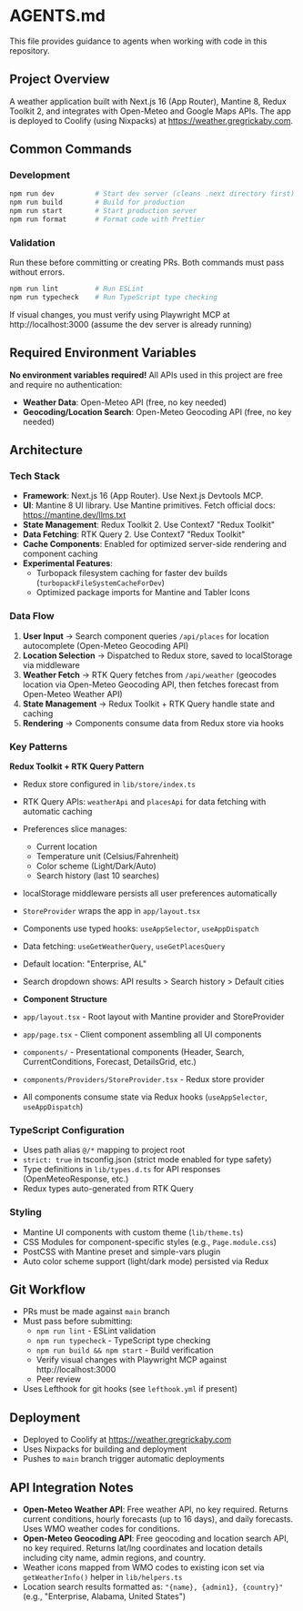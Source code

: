 # AGENTS.md

This file provides guidance to agents when working with code in this repository.

## Project Overview

A weather application built with Next.js 16 (App Router), Mantine 8, Redux Toolkit 2, and integrates with Open-Meteo and Google Maps APIs. The app is deployed to Coolify (using Nixpacks) at <https://weather.gregrickaby.com>.

## Common Commands

### Development

```bash
npm run dev          # Start dev server (cleans .next directory first)
npm run build        # Build for production
npm run start        # Start production server
npm run format       # Format code with Prettier
```

### Validation

Run these before committing or creating PRs. Both commands must pass without errors.

```bash
npm run lint         # Run ESLint
npm run typecheck    # Run TypeScript type checking
```

If visual changes, you must verify using Playwright MCP at http://localhost:3000 (assume the dev server is already running)

## Required Environment Variables

**No environment variables required!** All APIs used in this project are free and require no authentication:

- **Weather Data**: Open-Meteo API (free, no key needed)
- **Geocoding/Location Search**: Open-Meteo Geocoding API (free, no key needed)

## Architecture

### Tech Stack

- **Framework**: Next.js 16 (App Router). Use Next.js Devtools MCP.
- **UI**: Mantine 8 UI library. Use Mantine primitives. Fetch official docs: <https://mantine.dev/llms.txt>
- **State Management**: Redux Toolkit 2. Use Context7 "Redux Toolkit"
- **Data Fetching**: RTK Query 2. Use Context7 "Redux Toolkit"
- **Cache Components**: Enabled for optimized server-side rendering and component caching
- **Experimental Features**:
  - Turbopack filesystem caching for faster dev builds (`turbopackFileSystemCacheForDev`)
  - Optimized package imports for Mantine and Tabler Icons

### Data Flow

1. **User Input** → Search component queries `/api/places` for location autocomplete (Open-Meteo Geocoding API)
2. **Location Selection** → Dispatched to Redux store, saved to localStorage via middleware
3. **Weather Fetch** → RTK Query fetches from `/api/weather` (geocodes location via Open-Meteo Geocoding API, then fetches forecast from Open-Meteo Weather API)
4. **State Management** → Redux Toolkit + RTK Query handle state and caching
5. **Rendering** → Components consume data from Redux store via hooks

### Key Patterns

**Redux Toolkit + RTK Query Pattern**

- Redux store configured in `lib/store/index.ts`
- RTK Query APIs: `weatherApi` and `placesApi` for data fetching with automatic caching
- Preferences slice manages:
  - Current location
  - Temperature unit (Celsius/Fahrenheit)
  - Color scheme (Light/Dark/Auto)
  - Search history (last 10 searches)
- localStorage middleware persists all user preferences automatically
- `StoreProvider` wraps the app in `app/layout.tsx`
- Components use typed hooks: `useAppSelector`, `useAppDispatch`
- Data fetching: `useGetWeatherQuery`, `useGetPlacesQuery`
- Default location: "Enterprise, AL"
- Search dropdown shows: API results > Search history > Default cities

- **Component Structure**

- `app/layout.tsx` - Root layout with Mantine provider and StoreProvider
- `app/page.tsx` - Client component assembling all UI components
- `components/` - Presentational components (Header, Search, CurrentConditions, Forecast, DetailsGrid, etc.)
- `components/Providers/StoreProvider.tsx` - Redux store provider
- All components consume state via Redux hooks (`useAppSelector`, `useAppDispatch`)

### TypeScript Configuration

- Uses path alias `@/*` mapping to project root
- `strict: true` in tsconfig.json (strict mode enabled for type safety)
- Type definitions in `lib/types.d.ts` for API responses (OpenMeteoResponse, etc.)
- Redux types auto-generated from RTK Query

### Styling

- Mantine UI components with custom theme (`lib/theme.ts`)
- CSS Modules for component-specific styles (e.g., `Page.module.css`)
- PostCSS with Mantine preset and simple-vars plugin
- Auto color scheme support (light/dark mode) persisted via Redux

## Git Workflow

- PRs must be made against `main` branch
- Must pass before submitting:
  - `npm run lint` - ESLint validation
  - `npm run typecheck` - TypeScript type checking
  - `npm run build && npm start` - Build verification
  - Verify visual changes with Playwright MCP against http://localhost:3000
  - Peer review
- Uses Lefthook for git hooks (see `lefthook.yml` if present)

## Deployment

- Deployed to Coolify at <https://weather.gregrickaby.com>
- Uses Nixpacks for building and deployment
- Pushes to `main` branch trigger automatic deployments

## API Integration Notes

- **Open-Meteo Weather API**: Free weather API, no key required. Returns current conditions, hourly forecasts (up to 16 days), and daily forecasts. Uses WMO weather codes for conditions.
- **Open-Meteo Geocoding API**: Free geocoding and location search API, no key required. Returns lat/lng coordinates and location details including city name, admin regions, and country.
- Weather icons mapped from WMO codes to existing icon set via `getWeatherInfo()` helper in `lib/helpers.ts`
- Location search results formatted as: `"{name}, {admin1}, {country}"` (e.g., "Enterprise, Alabama, United States")
